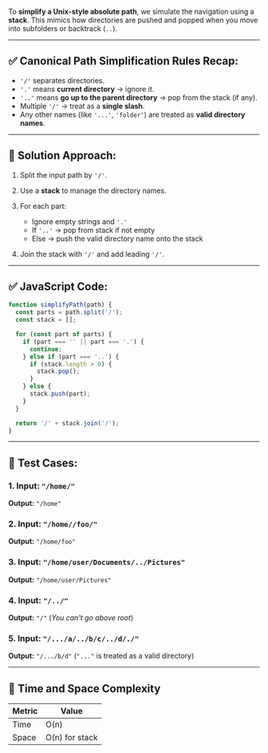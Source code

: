 To **simplify a Unix-style absolute path**, we simulate the navigation using a **stack**. This mimics how directories are pushed and popped when you move into subfolders or backtrack (`..`).

---

## ✅ Canonical Path Simplification Rules Recap:

- `'/'` separates directories.
- `'.'` means **current directory** → ignore it.
- `'..'` means **go up to the parent directory** → pop from the stack (if any).
- Multiple `'/'` → treat as a **single slash**.
- Any other names (like `'...'`, `'folder'`) are treated as **valid directory names**.

---

## 🧠 Solution Approach:

1. Split the input path by `'/'`.
2. Use a **stack** to manage the directory names.
3. For each part:

   - Ignore empty strings and `'.'`
   - If `'..'` → pop from stack if not empty
   - Else → push the valid directory name onto the stack

4. Join the stack with `'/'` and add leading `'/'`.

---

## ✅ JavaScript Code:

```javascript
function simplifyPath(path) {
  const parts = path.split('/');
  const stack = [];

  for (const part of parts) {
    if (part === '' || part === '.') {
      continue;
    } else if (part === '..') {
      if (stack.length > 0) {
        stack.pop();
      }
    } else {
      stack.push(part);
    }
  }

  return '/' + stack.join('/');
}
```

---

## 🧪 Test Cases:

### 1. Input: `"/home/"`

**Output:** `"/home"`

### 2. Input: `"/home//foo/"`

**Output:** `"/home/foo"`

### 3. Input: `"/home/user/Documents/../Pictures"`

**Output:** `"/home/user/Pictures"`

### 4. Input: `"/../"`

**Output:** `"/"`
(_You can't go above root_)

### 5. Input: `"/.../a/../b/c/../d/./"`

**Output:** `"/.../b/d"`
(`"..."` is treated as a valid directory)

---

## 🔄 Time and Space Complexity

| Metric | Value          |
| ------ | -------------- |
| Time   | O(n)           |
| Space  | O(n) for stack |
